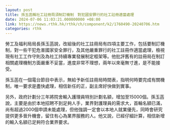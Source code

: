 ```yaml
---
layout: post
title: 孫玉菡稱社工註冊局須制訂機制　對犯國安罪行的社工註冊適當處理
date: 2024-07-06 11:03:21.000000000 +08:00
link: https://news.rthk.hk/rthk/ch/component/k2/1760490-20240706.htm
categories: rthk
---
```


勞工及福利局局長孫玉菡說，改組後的社工註冊局有四項主要工作，包括要制訂機制，對一些干犯危害國家安全罪行，及其他嚴重罪行的社工註冊作適當處理，檢視現有社工工作守則及為社工持續專業發展制定框架等。他批評舊有的註冊局在制訂相關處理機制方面嚴重不妥當，進度非常不理想，兩年以來毫無寸進，是不能接受。

孫玉菡在一個電台節目中表示，無給予新任註冊局時間表，指明何時要完成有關機制，唯一要求是盡快處理，相信新任的正，副主席好快做到實事。

另外，政府計劃分三年將院舍輸入護理員特別計劃名額，增加至15000個。孫玉菡說，主要是由於本地招聘不到足夠人手，業界對護理員的需求大，首輪名額已滿，尚有超過2000個申請未能處理，但他強調一定會以本地人就業優先，同時會研究提供更多晉升機會，留住有心為業界服務的人。他又說，已經仔細計算，相信新增的輸入名額已足夠符合業界要求。
